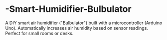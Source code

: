 # -Smart-Humidifier-Bulbulator
A DIY smart air humidifier ("Bulbulator") built with a microcontroller (Arduino Uno). Automatically increases air humidity based on sensor readings. Perfect for small rooms or desks.
